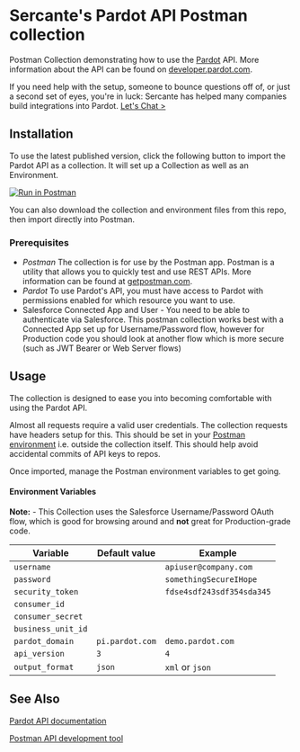 # Sercante's Pardot API Postman collection

Postman Collection demonstrating how to use the [Pardot](https://www.pardot.com/) API.
More information about the API can be found on [developer.pardot.com](https://developer.pardot.com/).

If you need help with the setup, someone to bounce questions off of, or just a second set of eyes, you're in luck: Sercante has helped many companies build integrations into Pardot. [Let's Chat >](https://www.sercante.com/contact-us/)

## Installation

To use the latest published version, click the following button to import the Pardot API as a collection. It will set up a Collection as well as an Environment.

[![Run in Postman](https://run.pstmn.io/button.svg)](https://go.sercante.com/postman-collection/pardot-salesforce-sso)

You can also download the collection and environment files from this repo, then import directly into Postman.

### Prerequisites

- *Postman* The collection is for use by the Postman app. Postman is a utility that allows you to quickly test and use REST APIs. More information can be found at [getpostman.com](https://www.getpostman.com/).
- *Pardot* To use Pardot's API, you must have access to Pardot with permissions enabled for which resource you want to use.
- Salesforce Connected App and User - You need to be able to authenticate via Salesforce. This postman collection works best with a Connected App set up for Username/Password flow, however for Production code you should look at another flow which is more secure (such as JWT Bearer or Web Server flows)

## Usage

The collection is designed to ease you into becoming comfortable with using the Pardot API.

Almost all requests require a valid user credentials.  The collection requests have headers setup for this.
This should be set in your [Postman environment](https://www.getpostman.com/docs/v6/postman/environments_and_globals/manage_environments) i.e. outside the collection itself. This should help avoid accidental commits of API keys to repos.

Once imported, manage the Postman environment variables to get going.

#### Environment Variables

**Note:** - This Collection uses the Salesforce Username/Password OAuth flow, which is good for browsing around and **not** great for Production-grade code.

|Variable  |Default value               |Example|
|----------|----------------------------|-------|
|`username` |                            | `apiuser@company.com`      |
|`password`| | `somethingSecureIHope` |
|`security_token`| | `fdse4sdf243sdf354sda345` |
|`consumer_id`| | |
|`consumer_secret`| | |
|`business_unit_id`| | |
|`pardot_domain`| `pi.pardot.com` | `demo.pardot.com` |
|`api_version`| `3` | `4` |
|`output_format`| `json` | `xml` or `json` |

## See Also

[Pardot API documentation](https://developer.pardot.com/)

[Postman API development tool](https://www.getpostman.com/)
